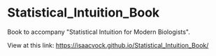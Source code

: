 # Statistical_Intuition_Book
Book to accompany "Statistical Intuition for Modern Biologists".

View at this link: https://isaacvock.github.io/Statistical_Intuition_Book/
